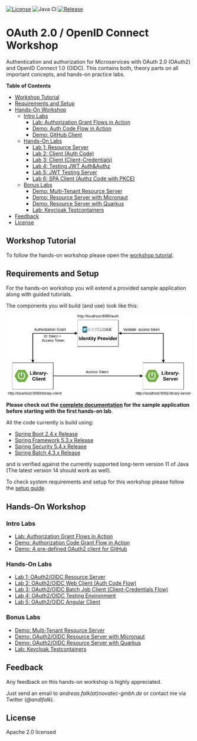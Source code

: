 [![License](https://img.shields.io/badge/License-Apache%20License%202.0-brightgreen.svg)][1]
![Java CI](https://github.com/andifalk/secure-oauth2-oidc-workshop/workflows/Java%20CI/badge.svg)
[![Release](https://img.shields.io/github/release/andifalk/secure-oauth2-oidc-workshop.svg?style=flat)](https://github.com/andifalk/secure-oauth2-oidc-workshop/releases)

# OAuth 2.0 / OpenID Connect Workshop

Authentication and authorization for Microservices with OAuth 2.0 (OAuth2) and OpenID Connect 1.0 (OIDC).
This contains both, theory parts on all important concepts, and hands-on practice labs.

__Table of Contents__

* [Workshop Tutorial](https://andifalk.gitbook.io/openid-connect-workshop)
* [Requirements and Setup](setup)
* [Hands-On Workshop](#hands-on-workshop)    
  * [Intro Labs](#intro-labs)
    * [Lab: Authorization Grant Flows in Action](intro-labs/oauth-grants)
    * [Demo: Auth Code Flow in Action](intro-labs/auth-code-demo)
    * [Demo: GitHub Client](intro-labs/github-client)
  * [Hands-On Labs](#hands-on-labs)
    * [Lab 1: Resource Server](lab1)
    * [Lab 2: Client (Auth Code)](lab2)
    * [Lab 3: Client (Client-Credentials)](lab3)
    * [Lab 4: Testing JWT Auth&Authz](lab4)
    * [Lab 5: JWT Testing Server](lab5)
    * [Lab 6: SPA Client (Authz Code with PKCE)](lab6)
  * [Bonus Labs](#bonus-labs)  
    * [Demo: Multi-Tenant Resource Server](bonus-labs/multi-tenant-server-app)
    * [Demo: Resource Server with Micronaut](bonus-labs/micronaut-server-app)
    * [Demo: Resource Server with Quarkus](bonus-labs/quarkus-server-app)
    * [Lab: Keycloak Testcontainers](bonus-labs/keycloak-test-containers)
* [Feedback](#feedback)
* [License](#license)    

## Workshop Tutorial

To follow the hands-on workshop please open the [workshop tutorial](https://andifalk.gitbook.io/openid-connect-workshop).

## Requirements and Setup

For the hands-on workshop you will extend a provided sample application along with guided tutorials.

The components you will build (and use) look like this:

![Architecture](docs/images/demo-architecture.png)

__Please check out the [complete documentation](application-architecture) for the sample application before 
starting with the first hands-on lab__. 

All the code currently is build using:
* [Spring Boot 2.4.x Release](https://spring.io/blog/2020/11/12/spring-boot-2-4-0-available-now) 
* [Spring Framework 5.3.x Release](https://spring.io/blog/2020/10/27/spring-framework-5-3-goes-ga)
* [Spring Security 5.4.x Release](https://spring.io/blog/2020/09/10/spring-security-5-4-goes-ga)
* [Spring Batch 4.3.x Release](https://spring.io/blog/2020/10/28/spring-batch-4-3-is-now-ga)

and is verified against the currently supported long-term version 11 of Java (The latest version 14 should work as well).

To check system requirements and setup for this workshop please follow the [setup guide](setup).

## Hands-On Workshop

### Intro Labs

* [Lab: Authorization Grant Flows in Action](intro-labs/oauth-grants)
* [Demo: Authorization Code Grant Flow in Action](intro-labs/auth-code-demo)
* [Demo: A pre-defined OAuth2 client for GitHub](intro-labs/github-client)

### Hands-On Labs

* [Lab 1: OAuth2/OIDC Resource Server](lab1)
* [Lab 2: OAuth2/OIDC Web Client (Auth Code Flow)](lab2)
* [Lab 3: OAuth2/OIDC Batch Job Client (Client-Credentials Flow)](lab3)
* [Lab 4: OAuth2/OIDC Testing Environment](lab4)
* [Lab 5: OAuth2/OIDC Angular Client](lab5)

### Bonus Labs

* [Demo: Multi-Tenant Resource Server](bonus-labs/multi-tenant-server-app)
* [Demo: OAuth2/OIDC Resource Server with Micronaut](bonus-labs/micronaut-server-app)
* [Demo: OAuth2/OIDC Resource Server with Quarkus](bonus-labs/quarkus-server-app)
* [Lab: Keycloak Testcontainers](bonus-labs/keycloak-test-containers)


## Feedback

Any feedback on this hands-on workshop is highly appreciated.

Just send an email to _andreas.falk(at)novatec-gmbh.de_ or contact me via Twitter (_@andifalk_).

## License

Apache 2.0 licensed

[1]:http://www.apache.org/licenses/LICENSE-2.0.txt
